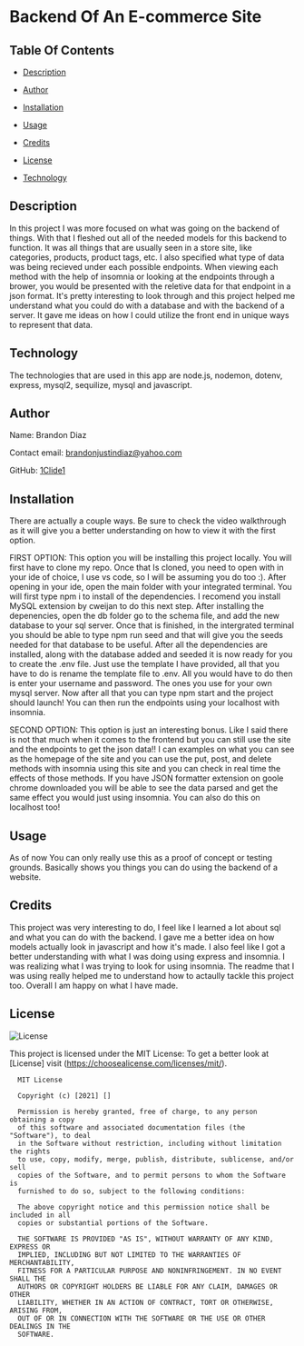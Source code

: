 # Backend Of An E-commerce Site
  
## Table Of Contents
  
* [Description](#Description)
  
* [Author](#Author)
  
* [Installation](#Installation)
  
* [Usage](#Usage)
  
* [Credits](#Credits)
  
* [License](#License)
  
* [Technology](#Technology)
  
## Description
  
In this project I was more focused on what was going on the backend of things. With that I fleshed out all of the needed models for this backend to function. It was all things that are usually seen in a store site, like categories, products, product tags, etc. I also specified what type of data was being recieved under each possible endpoints. When viewing each method with the help of insomnia or looking at the endpoints through a brower, you would be presented with the reletive data for that endpoint in a json format. It's pretty interesting to look through and this project helped me understand what you could do with a database and with the backend of a server. It gave me ideas on how I could utilize the front end in unique ways to represent that data.
  
## Technology
  
The technologies that are used in this app are node.js, nodemon, dotenv, express, mysql2, sequilize, mysql and javascript.
  
## Author
  
Name: Brandon Diaz
  
Contact email: brandonjustindiaz@yahoo.com
  
GitHub: [1Clide1](https://github.com/1Clide1) 

  
## Installation
  
There are actually a couple ways. Be sure to check the video walkthrough as it will give you a better understanding on how to view it with the first option. 

FIRST OPTION: This option you will be installing this project locally. You will first have to clone my repo. Once that Is cloned, you need to open with in your ide of choice, I use vs code, so I will be assuming you do too :). After opening in your ide, open the main folder with your integrated terminal. You will first type npm i to install of the dependencies. I recomend you install MySQL extension by cweijan to do this next step. After installing the depenencies, open the db folder go to the schema file, and add the new database to your sql server. Once that is finished, in the intergrated terminal you should be able to type npm run seed and that will give you the seeds needed for that database to be useful. After all the dependencies are installed, along with the database added and seeded it is now ready for you to create the .env file. Just use the template I have provided, all that you have to do is rename the template file to .env. All you would have to do then is enter your username and password. The ones you use for your own mysql server. Now after all that you can type npm start and the project should launch! You can then run the endpoints using your localhost with insomnia. 

SECOND OPTION: This option is just an interesting bonus. Like I said there is not that much when it comes to the frontend but you can still use the site and the endpoints to get the json data!! I can examples on what you can see as the homepage of the site and you can use the put, post, and delete methods with insomnia using this site and you can check in real time the effects of those methods. If you have JSON formatter extension on goole chrome downloaded you will be able to see the data parsed and get the same effect you would just using insomnia. You can also do this on localhost too!
  
## Usage
  
As of now You can only really use this as a proof of concept or testing grounds. Basically shows you things you can do using the backend of a website.
  
## Credits
  
This project was very interesting to do, I feel like I learned a lot about sql and what you can do with the backend. I gave me a better idea on how models actually look in javascript and how it's made. I also feel like I got a better understanding with what I was doing using express and insomnia. I was realizing what I was trying to look for using insomnia. The readme that I was using really helped me to understand how to actaully tackle this project too. Overall I am happy on what I have made.
  
## License
  
![License](https://img.shields.io/static/v1?label=license&message=MIT&color=yellow) 

  
This project is licensed under the MIT License: To get a better look at [License] visit (https://choosealicense.com/licenses/mit/).
  

      MIT License

      Copyright (c) [2021] []
      
      Permission is hereby granted, free of charge, to any person obtaining a copy
      of this software and associated documentation files (the "Software"), to deal
      in the Software without restriction, including without limitation the rights
      to use, copy, modify, merge, publish, distribute, sublicense, and/or sell
      copies of the Software, and to permit persons to whom the Software is
      furnished to do so, subject to the following conditions:
      
      The above copyright notice and this permission notice shall be included in all
      copies or substantial portions of the Software.
      
      THE SOFTWARE IS PROVIDED "AS IS", WITHOUT WARRANTY OF ANY KIND, EXPRESS OR
      IMPLIED, INCLUDING BUT NOT LIMITED TO THE WARRANTIES OF MERCHANTABILITY,
      FITNESS FOR A PARTICULAR PURPOSE AND NONINFRINGEMENT. IN NO EVENT SHALL THE
      AUTHORS OR COPYRIGHT HOLDERS BE LIABLE FOR ANY CLAIM, DAMAGES OR OTHER
      LIABILITY, WHETHER IN AN ACTION OF CONTRACT, TORT OR OTHERWISE, ARISING FROM,
      OUT OF OR IN CONNECTION WITH THE SOFTWARE OR THE USE OR OTHER DEALINGS IN THE
      SOFTWARE.
   